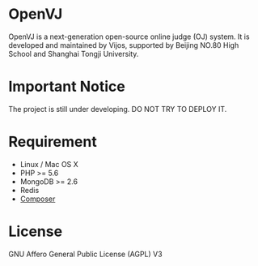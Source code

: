 OpenVJ
======

OpenVJ is a next-generation open-source online judge (OJ) system. It is developed and maintained by Vijos, supported by Beijing NO.80 High School and Shanghai Tongji University.

# Important Notice

The project is still under developing. DO NOT TRY TO DEPLOY IT.

# Requirement

- Linux / Mac OS X
- PHP >= 5.6
- MongoDB >= 2.6
- Redis
- [Composer](https://github.com/composer/composer)

# License

GNU Affero General Public License (AGPL) V3
